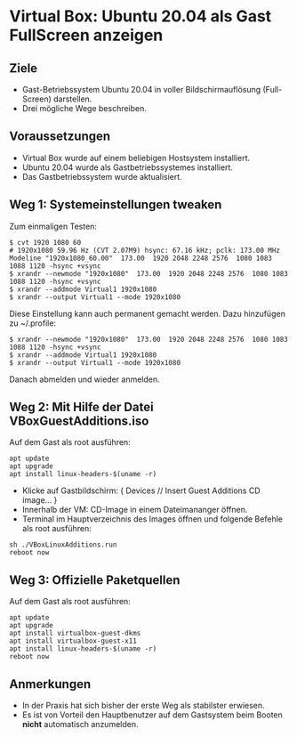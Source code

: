 # Virtual Box: Ubuntu 20.04 als Gast FullScreen anzeigen

## Ziele
* Gast-Betriebssystem Ubuntu 20.04 in voller Bildschirmauflösung (Full-Screen) darstellen.
* Drei mögliche Wege beschreiben.

## Voraussetzungen
* Virtual Box wurde auf einem beliebigen Hostsystem installiert.
* Ubuntu 20.04 wurde als Gastbetriebssystemes installiert.
* Das Gastbetriebssystem wurde aktualisiert.

## Weg 1: Systemeinstellungen tweaken
Zum einmaligen Testen:
```
$ cvt 1920 1080 60
# 1920x1080 59.96 Hz (CVT 2.07M9) hsync: 67.16 kHz; pclk: 173.00 MHz
Modeline "1920x1080_60.00"  173.00  1920 2048 2248 2576  1080 1083 1088 1120 -hsync +vsync
$ xrandr --newmode "1920x1080"  173.00  1920 2048 2248 2576  1080 1083 1088 1120 -hsync +vsync
$ xrandr --addmode Virtual1 1920x1080
$ xrandr --output Virtual1 --mode 1920x1080
```
Diese Einstellung kann auch permanent gemacht werden. Dazu hinzufügen zu ~/.profile:
```
$ xrandr --newmode "1920x1080"  173.00  1920 2048 2248 2576  1080 1083 1088 1120 -hsync +vsync
$ xrandr --addmode Virtual1 1920x1080
$ xrandr --output Virtual1 --mode 1920x1080
```
Danach abmelden und wieder anmelden.

## Weg 2: Mit Hilfe der Datei VBoxGuestAdditions.iso
Auf dem Gast als root ausführen:
```
apt update
apt upgrade
apt install linux-headers-$(uname -r)
```
* Klicke auf Gastbildschirm: { Devices // Insert Guest Additions CD image... }
* Innerhalb der VM: CD-Image in einem Dateimananger öffnen.
* Terminal im Hauptverzeichnis des Images öffnen und folgende Befehle als root ausführen:
```
sh ./VBoxLinuxAdditions.run
reboot now
```

## Weg 3: Offizielle Paketquellen
Auf dem Gast als root ausführen:
```
apt update
apt upgrade
apt install virtualbox-guest-dkms
apt install virtualbox-guest-x11
apt install linux-headers-$(uname -r)
reboot now
```

## Anmerkungen
* In der Praxis hat sich bisher der erste Weg als stabilster erwiesen.
* Es ist von Vorteil den Hauptbenutzer auf dem Gastsystem beim Booten **nicht** automatisch anzumelden.
